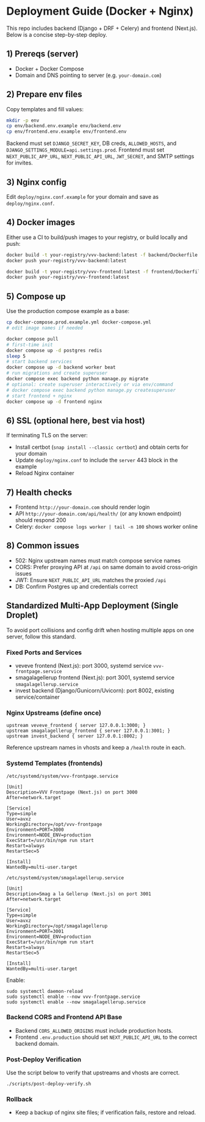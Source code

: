 # Deployment Guide (Docker + Nginx)

This repo includes backend (Django + DRF + Celery) and frontend (Next.js). Below is a concise step-by-step deploy.

## 1) Prereqs (server)
- Docker + Docker Compose
- Domain and DNS pointing to server (e.g. `your-domain.com`)

## 2) Prepare env files
Copy templates and fill values:

```bash
mkdir -p env
cp env/backend.env.example env/backend.env
cp env/frontend.env.example env/frontend.env
```

Backend must set `DJANGO_SECRET_KEY`, DB creds, `ALLOWED_HOSTS`, and `DJANGO_SETTINGS_MODULE=api.settings.prod`.
Frontend must set `NEXT_PUBLIC_APP_URL`, `NEXT_PUBLIC_API_URL`, `JWT_SECRET`, and SMTP settings for invites.

## 3) Nginx config
Edit `deploy/nginx.conf.example` for your domain and save as `deploy/nginx.conf`.

## 4) Docker images
Either use a CI to build/push images to your registry, or build locally and push:

```bash
docker build -t your-registry/vvv-backend:latest -f backend/Dockerfile .
docker push your-registry/vvv-backend:latest

docker build -t your-registry/vvv-frontend:latest -f frontend/Dockerfile .
docker push your-registry/vvv-frontend:latest
```

## 5) Compose up
Use the production compose example as a base:

```bash
cp docker-compose.prod.example.yml docker-compose.yml
# edit image names if needed

docker compose pull
# first-time init
docker compose up -d postgres redis
sleep 5
# start backend services
docker compose up -d backend worker beat
# run migrations and create superuser
docker compose exec backend python manage.py migrate
# optional: create superuser interactively or via env/command
# docker compose exec backend python manage.py createsuperuser
# start frontend + nginx
docker compose up -d frontend nginx
```

## 6) SSL (optional here, best via host)
If terminating TLS on the server:
- Install certbot (`snap install --classic certbot`) and obtain certs for your domain
- Update `deploy/nginx.conf` to include the `server` 443 block in the example
- Reload Nginx container

## 7) Health checks
- Frontend `http://your-domain.com` should render login
- API `http://your-domain.com/api/health/` (or any known endpoint) should respond 200
- Celery: `docker compose logs worker | tail -n 100` shows worker online

## 8) Common issues
- 502: Nginx upstream names must match compose service names
- CORS: Prefer proxying API at `/api` on same domain to avoid cross-origin issues
- JWT: Ensure `NEXT_PUBLIC_API_URL` matches the proxied `/api`
- DB: Confirm Postgres up and credentials correct


## Standardized Multi-App Deployment (Single Droplet)

To avoid port collisions and config drift when hosting multiple apps on one server, follow this standard.

### Fixed Ports and Services
- veveve frontend (Next.js): port 3000, systemd service `vvv-frontpage.service`
- smagalagellerup frontend (Next.js): port 3001, systemd service `smagalagellerup.service`
- invest backend (Django/Gunicorn/Uvicorn): port 8002, existing service/container

### Nginx Upstreams (define once)
```
upstream veveve_frontend { server 127.0.0.1:3000; }
upstream smagalagellerup_frontend { server 127.0.0.1:3001; }
upstream invest_backend { server 127.0.0.1:8002; }
```
Reference upstream names in vhosts and keep a `/health` route in each.

### Systemd Templates (frontends)
`/etc/systemd/system/vvv-frontpage.service`
```
[Unit]
Description=VVV Frontpage (Next.js) on port 3000
After=network.target

[Service]
Type=simple
User=avxz
WorkingDirectory=/opt/vvv-frontpage
Environment=PORT=3000
Environment=NODE_ENV=production
ExecStart=/usr/bin/npm run start
Restart=always
RestartSec=5

[Install]
WantedBy=multi-user.target
```

`/etc/systemd/system/smagalagellerup.service`
```
[Unit]
Description=Smag a la Gellerup (Next.js) on port 3001
After=network.target

[Service]
Type=simple
User=avxz
WorkingDirectory=/opt/smagalagellerup
Environment=PORT=3001
Environment=NODE_ENV=production
ExecStart=/usr/bin/npm run start
Restart=always
RestartSec=5

[Install]
WantedBy=multi-user.target
```

Enable:
```
sudo systemctl daemon-reload
sudo systemctl enable --now vvv-frontpage.service
sudo systemctl enable --now smagalagellerup.service
```

### Backend CORS and Frontend API Base
- Backend `CORS_ALLOWED_ORIGINS` must include production hosts.
- Frontend `.env.production` should set `NEXT_PUBLIC_API_URL` to the correct backend domain.

### Post-Deploy Verification
Use the script below to verify that upstreams and vhosts are correct.
```
./scripts/post-deploy-verify.sh
```

### Rollback
- Keep a backup of nginx site files; if verification fails, restore and reload.

